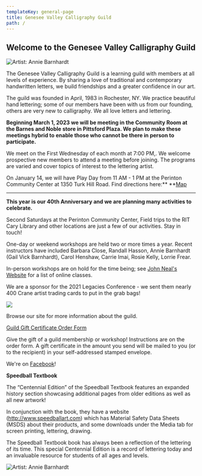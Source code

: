 ```yaml
---
templateKey: general-page
title: Genesee Valley Calligraphy Guild
path: /
---
```

## Welcome to the Genesee Valley Calligraphy Guild

![Artist: Annie Barnhardt](/img/annieb_forever.jpg)

The Genesee Valley Calligraphy Guild is a learning guild with members at all levels of experience. By sharing a love of traditional and contemporary handwritten letters, we build friendships and a greater confidence in our art.

The guild was founded in April, 1983 in Rochester, NY. We practice beautiful hand lettering; some of our members have been with us from our founding, others are very new to calligraphy. We all love letters and lettering.

**Beginning March 1, 2023 we will be meeting in the Community Room at the Barnes and Noble store in Pittsford Plaza. We plan to make these meetings hybrid to enable those who cannot be there in person to participate.**

We meet on the First Wednesday of each month at 7:00 PM,. We welcome prospective new members to attend a meeting before joining. The programs are varied and cover topics of interest to the lettering artist.

On January 14, we will have Play Day from 11 AM - 1 PM at the Perinton Community Center at 1350 Turk Hill Road. Find directions here:\*\* \*\*[Map](https://www.google.com/maps/place/Perinton+Community+Center/@43.0829469,-77.4327027,17z/data=!3m1!4b1!4m5!3m4!1s0x89d133246f759619:0xe273455bc24c0530!8m2!3d43.082943!4d-77.430514)

- - -

**This year is our 40th Anniversary and we are planning many activities to celebrate.**

Second Saturdays at the Perinton Community Center, Field trips to the RIT Cary Library and other locations are just a few of our activities. Stay in touch!

One-day or weekend workshops are held two or more times a year. Recent instructors have included Barbara Close, Randall Hasson, Annie Barnhardt (Gail Vick Barnhardt), Carol Henshaw, Carrie Imai, Rosie Kelly, Lorrie Frear.

In-person workshops are on hold for the time being; see [John Neal's Website](https://www.johnnealbooks.com/prod_detail_list/instructor-book-supply-lists) for a list of online classes.

We are a sponsor for the 2021 Legacies Conference - we sent them nearly 400 Crane artist trading cards to put in the grab bags!

![](/img/legacies_sponsorlogo.jpg)

Browse our site for more information about the guild.

[Guild Gift Certificate Order Form ](/img/gvcg-gift-certificate.pdf)

Give the gift of a guild membership or workshop! Instructions are on the order form. A gift certificate in the amount you send will be mailed to you (or to the recipient) in your self-addressed stamped envelope.

We're on [Facebook](https://www.facebook.com/Genesee-Valley-Calligraphy-Guild-165364643525299/)!

**Speedball Textbook**

The “Centennial Edition” of the Speedball Textbook features an expanded history section showcasing additional pages from older editions as well as all new artwork!

In conjunction with the book, they have a website (http://www.speedballart.com) which has Material Safety Data Sheets (MSDS) about their products, and some downloads under the Media tab for screen printing, lettering, drawing.

The Speedball Textbook book has always been a reflection of the lettering of its time. This special Centennial Edition is a record of lettering today and an invaluable resource for students of all ages and levels.

![Artist: Annie Barnhardt](/img/annieb_forever_young.jpg)
